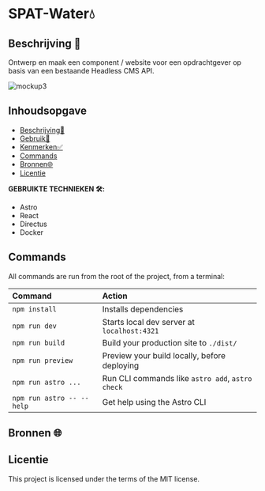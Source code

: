 
# SPAT-Water💧

## Beschrijving 📃
Ontwerp en maak een component / website voor een opdrachtgever op basis van een bestaande Headless CMS API. 

![mockup3](https://github.com/sannevanseeventer/SPATwater-2.0/assets/112857444/e668acea-201f-4391-be72-2eb91ce4367d)



## Inhoudsopgave

  * [Beschrijving📃](#beschrijving)
  * [Gebruik👥](#gebruik)
  * [Kenmerken✅](#kenmerken)
  * [Commands](#Commands)
  * [Bronnen🌐](#bronnen)
  * [Licentie](#licentie)
    
**GEBRUIKTE TECHNIEKEN 🛠️:**

* Astro
* React
* Directus
* Docker

## Commands

All commands are run from the root of the project, from a terminal:

| Command                   | Action                                           |
| :------------------------ | :----------------------------------------------- |
| `npm install`             | Installs dependencies                            |
| `npm run dev`             | Starts local dev server at `localhost:4321`      |
| `npm run build`           | Build your production site to `./dist/`          |
| `npm run preview`         | Preview your build locally, before deploying     |
| `npm run astro ...`       | Run CLI commands like `astro add`, `astro check` |
| `npm run astro -- --help` | Get help using the Astro CLI                     |
## Bronnen 🌐

## Licentie
This project is licensed under the terms of the MIT license.




